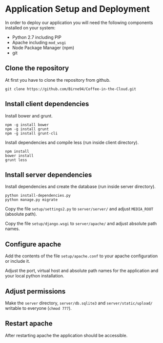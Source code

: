 # Application Setup and Deployment

In order to deploy our application you will need the following components installed on your system:

* Python 2.7 including PIP
* Apache including ```mod_wsgi```
* Node Package Manager (npm)
* git

## Clone the repository

At first you have to clone the repository from github.

```
git clone https://github.com/Birne94/Coffee-in-the-Cloud.git
```

## Install client dependencies

Install bower and grunt.

```
npm -g install bower
npm -g install grunt
npm -g install grunt-cli
```

Install dependencies and compile less (run inside client directory).

```
npm install
bower install
grunt less
```

## Install server dependencies

Install dependencies and create the database (run inside server directory).

```
python install-dependencies.py
python manage.py migrate
```

Copy the file ```setup/settings2.py``` to ```server/server/``` and adjust ```MEDIA_ROOT``` (absolute path).

Copy the file ```setup/django.wsgi``` to ```server/apache/``` and adjust absolute path names.

## Configure apache

Add the contents of the file ```setup/apache.conf``` to your apache configuration or include it.

Adjust the port, virtual host and absolute path names for the application and your local python installation.

## Adjust permissions

Make the ```server``` directory, ```server/db.sqlite3``` and ```server/static/upload/``` writable to everyone (```chmod 777```).

## Restart apache

After restarting apache the application should be accessible.
